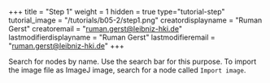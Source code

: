 +++
title = "Step 1"
weight = 1
hidden = true
type="tutorial-step"
tutorial_image = "/tutorials/b05-2/step1.png"
creatordisplayname = "Ruman Gerst"
creatoremail = "ruman.gerst@leibniz-hki.de"
lastmodifierdisplayname = "Ruman Gerst"
lastmodifieremail = "ruman.gerst@leibniz-hki.de"
+++

Search for nodes by name. Use the search bar for this purpose.
To import the image file as ImageJ image, search for a node called `Import image`.
